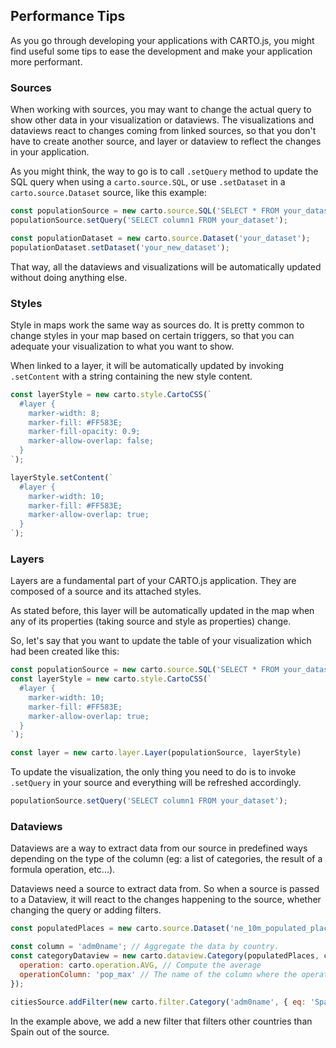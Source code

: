 ## Performance Tips

As you go through developing your applications with CARTO.js, you might find useful some tips to ease the development and make your application more performant.

### Sources
When working with sources, you may want to change the actual query to show other data in your visualization or dataviews. The visualizations and dataviews react to changes coming from linked sources, so that you don't have to create another source, and layer or dataview to reflect the changes in your application.

As you might think, the way to go is to call `.setQuery` method to update the SQL query when using a `carto.source.SQL`, or use `.setDataset` in a `carto.source.Dataset` source, like this example:

``` js
const populationSource = new carto.source.SQL('SELECT * FROM your_dataset');
populationSource.setQuery('SELECT column1 FROM your_dataset');
```

``` js
const populationDataset = new carto.source.Dataset('your_dataset');
populationDataset.setDataset('your_new_dataset');
```

That way, all the dataviews and visualizations will be automatically updated without doing anything else.

### Styles
Style in maps work the same way as sources do. It is pretty common to change styles in your map based on certain triggers, so that you can adequate your visualization to what you want to show.

When linked to a layer, it will be automatically updated by invoking `.setContent` with a string containing the new style content.

```js
const layerStyle = new carto.style.CartoCSS(`
  #layer {
    marker-width: 8;
    marker-fill: #FF583E;
    marker-fill-opacity: 0.9;
    marker-allow-overlap: false;
  }
`);

layerStyle.setContent(`
  #layer {
    marker-width: 10;
    marker-fill: #FF583E;
    marker-allow-overlap: true;
  }
`);

```

### Layers
Layers are a fundamental part of your CARTO.js application. They are composed of a source and its attached styles.

As stated before, this layer will be automatically updated in the map when any of its properties (taking source and style as properties) change.

So, let's say that you want to update the table of your visualization which had been created like this:

``` js
const populationSource = new carto.source.SQL('SELECT * FROM your_dataset');
const layerStyle = new carto.style.CartoCSS(`
  #layer {
    marker-width: 10;
    marker-fill: #FF583E;
    marker-allow-overlap: true;
  }
`);

const layer = new carto.layer.Layer(populationSource, layerStyle)
```

To update the visualization, the only thing you need to do is to invoke `.setQuery` in your source and everything will be refreshed accordingly.

```js
populationSource.setQuery('SELECT column1 FROM your_dataset');
```

### Dataviews
Dataviews are a way to extract data from our source in predefined ways depending on the type of the column (eg: a list of categories, the result of a formula operation, etc...).

Dataviews need a source to extract data from. So when a source is passed to a Dataview, it will react to the changes happening to the source, whether changing the query or adding filters.

```js
const populatedPlaces = new carto.source.Dataset('ne_10m_populated_places_simple');

const column = 'adm0name'; // Aggregate the data by country.
const categoryDataview = new carto.dataview.Category(populatedPlaces, column, {
  operation: carto.operation.AVG, // Compute the average
  operationColumn: 'pop_max' // The name of the column where the operation will be applied.
});

citiesSource.addFilter(new carto.filter.Category('adm0name', { eq: 'Spain' } ));
```

In the example above, we add a new filter that filters other countries than Spain out of the source.
